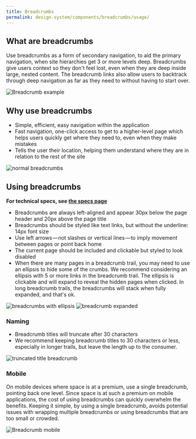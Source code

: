 ```yaml
---
title: Breadcrumbs
permalink: design-system/components/breadcrumbs/usage/
---
```


## What are breadcrumbs

Use breadcrumbs as a form of secondary navigation, to aid the primary navigation, when site hierarchies get 3 or more levels deep. Breadcrumbs give users context so they don't feel lost, even when they are deep inside large, nested content. The breadcrumb links also allow users to backtrack through deep navigation as far as they need to without having to start over.

![Breadcrumb example](images/components/breadcrumbs/Breadcrumb-full-page.svg)

<Spacer size="small" />

## Why use breadcrumbs

- Simple, efficient, easy navigation within the application
- Fast navigation, one-click access to get to a higher-level page which helps users quickly get where they need to, even when they make mistakes
- Tells the user their location, helping them understand where they are in relation to the rest of the site

![normal breadcrumbs](images/components/breadcrumbs/Breadcrumb-normal.svg)

<Spacer size="small" />

## Using breadcrumbs

**For technical specs, see [the specs page](https://xd.adobe.com/view/d1d7482c-a03d-4c53-7ab5-ceba1750b3aa-a7e6/ "Breadcrumbs specs page")**

- Breadcrumbs are always left-aligned and appear 30px below the page header and 20px above the page title
- Breadcrumbs should be styled like text links, but without the underline: 14px font size
- Use left arrows — not slashes or vertical lines — to imply movement between pages or point back home
- The current page should be included and clickable but styled to look disabled
- When there are many pages in a breadcrumb trail, you may need to use an ellipsis to hide some of the crumbs. We recommend considering an ellipsis with 5 or more links in the breadcrumb trail. The ellipsis is clickable and will expand to reveal the hidden pages when clicked. In long breadcrumb trails, the breadcrumbs will stack when fully expanded, and that's ok.

![breadcrumbs with ellipsis](images/components/breadcrumbs/breadcrumb-ellipsis.svg)
![breadcrumb expanded](images/components/breadcrumbs/Breadcrumb-ellipsis-expanded.svg)

<Spacer size="small" />

### Naming

- Breadcrumb titles will truncate after 30 characters
- We recommend keeping breadcrumb titles to 30 characters or less, especially in longer trails, but leave the length up to the consumer.

![truncated title breadcrumb](images/components/breadcrumbs/Breadcrumb-truncated.svg)

<Spacer size="small" />

### Mobile

On mobile devices where space is at a premium, use a single breadcrumb, pointing back one level. Since space is at such a premium on mobile applications, the cost of using breadcrumbs can quickly overwhelm the benefits. Keeping it simple, by using a single breadcrumb, avoids potential issues with wrapping multiple breadcrumbs or using breadcrumbs that are too small or crowded.

![Breadcrumb mobile](images/components/breadcrumbs/Mobile-breadcrumb.svg)
